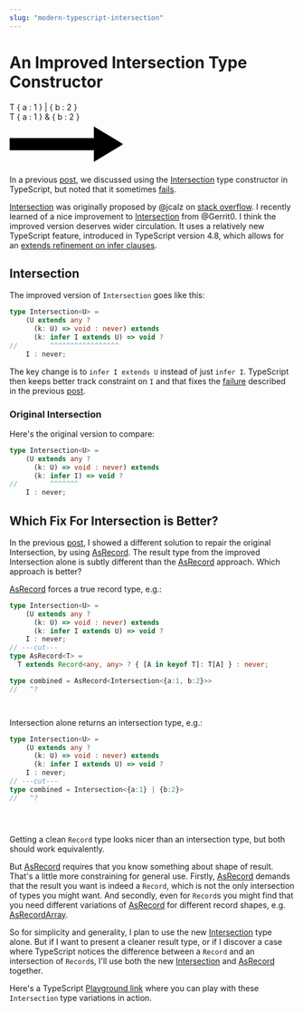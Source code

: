 ```yaml
---
slug: "modern-typescript-intersection"
---
```


# An Improved Intersection Type Constructor

<div class="diagram container">
  <div class="diagram lhs">
    <span class="line">
      <span class="type">T </span>
      <span class="punctutation">{</span>
      <span class="var"         >a</span>
      <span class="punctutation">:</span>
      <span class="number"      >1</span>
      <span class="punctutation">} | {</span>
      <span class="var"         >b</span>
      <span class="punctutation">:</span>
      <span class="number"      >2</span>
      <span class="punctutation">}</span>
    </span>
  </div>
  <div class="diagram rhs">
    <span class="line">
      <span class="type">T </span>
      <span class="punctutation">{</span>
      <span class="var"         >a</span>
      <span class="punctutation">:</span>
      <span class="number"      >1</span>
      <span class="punctutation">} & {</span>
      <span class="var"         >b</span>
      <span class="punctutation">:</span>
      <span class="number"      >2</span>
      <span class="punctutation">}</span>
    </span>
  </div>
  <div class="diagram arrow">
    <svg width="200" height="80" viewBox="0 0 200 80" fill="var(--arrow-color)" xmlns="http://www.w3.org/2000/svg">
      <path d="M150 10V30H75.5H1V50H75.5H150V70L200 40L150 10Z" stroke="black" stroke-width="1.5"/>
    </svg>
  </div>
</div>

In a previous [post][Combining-Records],
we discussed using the [Intersection] type constructor in TypeScript,
but noted that it sometimes [fails][Intersection-Fails].

[Intersection] was originally proposed by @jcalz
on [stack overflow][jcalz-intersection].
I recently learned of a nice improvement to [Intersection] from @Gerrit0.
I think the improved version deserves wider circulation.
It uses a relatively new TypeScript feature,
introduced in TypeScript version 4.8,
which allows for an [extends refinement on infer clauses][infer extends].

## Intersection

The improved version of `Intersection` goes like this:

```ts
type Intersection<U> = 
    (U extends any ? 
      (k: U) => void : never) extends 
      (k: infer I extends U) => void ? 
//        ^^^^^^^^^^^^^^^^^
    I : never;
```

The key change is to `infer I extends U` instead of just `infer I`.
TypeScript then keeps better track constraint on `I`
and that fixes the [failure][Intersection-Fails] 
described in the previous [post][combining-records].

### Original Intersection

Here's the original version to compare:

```ts
type Intersection<U> = 
    (U extends any ? 
      (k: U) => void : never) extends 
      (k: infer I) => void ? 
//        ^^^^^^^
    I : never;
```

## Which Fix For Intersection is Better?

In the previous [post][combining-records],
I showed a different solution
to repair the original Intersection,
by using [AsRecord].
The result type from the improved Intersection alone
is subtly different than the [AsRecord] approach.
Which approach is better?

[AsRecord] forces a true record type, e.g.:

```ts
type Intersection<U> = 
    (U extends any ? 
      (k: U) => void : never) extends 
      (k: infer I extends U) => void ? 
    I : never;
// ---cut---
type AsRecord<T> = 
  T extends Record<any, any> ? { [A in keyof T]: T[A] } : never;

type combined = AsRecord<Intersection<{a:1, b:2}>>
//   ^?




```

Intersection alone returns an intersection type, e.g.:

```ts
type Intersection<U> = 
    (U extends any ? 
      (k: U) => void : never) extends 
      (k: infer I extends U) => void ? 
    I : never;
// ---cut---
type combined = Intersection<{a:1} | {b:2}>
//   ^?





```

Getting a clean `Record` type looks nicer
than an intersection type,
but both should work equivalently.

But [AsRecord] requires that you know something
about shape of result.
That's a little more constraining for general use.
Firstly, [AsRecord] demands that the result
you want is indeed a `Record`,
which is not the only intersection of types you might want.
And secondly, even for `Record`s you might find
that you need different variations of [AsRecord]
for different record shapes,
e.g. [AsRecordArray][AsRecord].

So for simplicity and generality,
I plan to use the new [Intersection][NewIntersection] type alone.
But if I want to present a cleaner result type,
or if I discover a case where TypeScript
notices the difference between a `Record` and an intersection
of `Record`s,
I'll use both the new [Intersection][NewIntersection] and [AsRecord] together.

Here's a TypeScript [Playground link]
where you can play with these `Intersection` type variations in action.

[Combining-Records]:https://mighdoll.dev/blog/typescript-tricks-combining-records

[Intersection]: https://mighdoll.dev/blog/typescript-tricks-combining-records/#intersecting-to-build-type-safe-records

[AsRecord]: https://mighdoll.dev/blog/typescript-tricks-combining-records/#solution---recover-the-record-type

[Intersection-Fails]: https://mighdoll.dev/blog/typescript-tricks-combining-records/#recovering-record-types-from-record-intersections

[Playground link]: https://www.typescriptlang.org/play/?#code/C4TwDgpgBAggShAxgewE4BMoF4oJRgHgEMA7EAGilJAD4BuAKFEigDUJUBLAMxAIBUoEAB7AIJdAGdYeNOhrYo-OlCgB6NVG5FOAGyjBkB8EgAWSANZQeS69JLJgVXEjlMTUAJIkxqSUmBOZBICAFUFHAZVVQAKUKFRcSkqMigAfigo6NiLAC4oUIBKbAUAN2ROTHySCFKOYpExCWks7Ji86xJuDi9irDKKzAzWryhq2o5GBg0DU05pAHc0C0l3FgBhYMRUCDFvX39EJxx2Ll4CfY5DwOCCAG8qfIBGAF8oAB8oB4AjfIAmF40egMaaaYBzaToZAQSQkADkTiWqAsADooDEAOqmEBpQqgqAAAQ4qDQ0j+AGYACyUtbQAAKRFQRAAtpc-AECDAEk1kvBXBgImwODw+GzrkEQjAgSoQTM4Zwuj1PNyktJQnCtJxhDDrMBaV4fFcAhKMZxwQBRRLNMKCkZxFXNFIgdKZbI5fJFEpQcqVMZQGp1VANK3JEbuzrdVCjRqqgp9Aa+4bZZXjQOMZj0xkssUBP6ch282QCxSnEUXQ3so4ms2mS08ySc6WZDNKGHAP6KBlM1kV655h5EZ5vT4-f6AmUzaIAPTSIPxcJgkiL6A18xSjnMUbAyEkkk43100G4Wv1i+XAltqkEMcd5+olGoCgyDwA2lyFVALBAQMhuEoALr5Pwb7-lAbyppMIItl22a9gE5L5jehb8vIJbCucZ4oeWBzGrcUpNjMDhCKgJKoPq-BtuSnZZj2OFHAhA5Dh8XxQL8UAAvQmSTqoM4MEAA

[jcalz-intersection]: https://stackoverflow.com/questions/50374908/transform-union-type-to-intersection-type#answer-50375286

[infer extends]: https://www.typescriptlang.org/docs/handbook/release-notes/typescript-4-8.html#improved-inference-for-infer-types-in-template-string-types

[NewIntersection]: #intersection